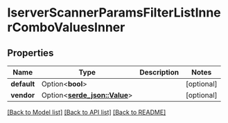 # IserverScannerParamsFilterListInnerComboValuesInner

## Properties

Name | Type | Description | Notes
------------ | ------------- | ------------- | -------------
**default** | Option<**bool**> |  | [optional]
**vendor** | Option<[**serde_json::Value**](.md)> |  | [optional]

[[Back to Model list]](../README.md#documentation-for-models) [[Back to API list]](../README.md#documentation-for-api-endpoints) [[Back to README]](../README.md)
